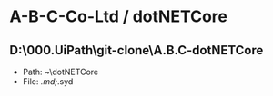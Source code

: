 # A-B-C-Co-Ltd / dotNETCore
## D:\000.UiPath\git-clone\A.B.C-dotNETCore

- Path: ~\dotNETCore
- File: *.md;*.syd